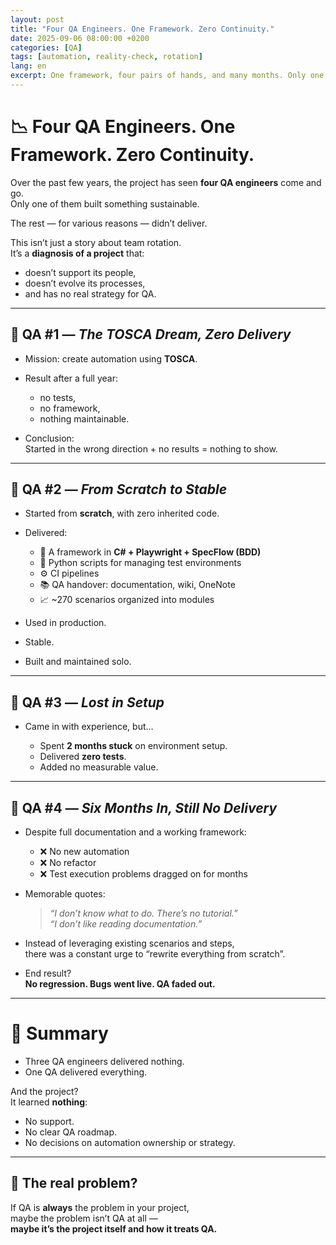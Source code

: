 ```yaml
---
layout: post
title: "Four QA Engineers. One Framework. Zero Continuity."
date: 2025-09-06 08:00:00 +0200
categories: [QA]
tags: [automation, reality-check, rotation]
lang: en
excerpt: One framework, four pairs of hands, and many months. Only one person delivered. This isn’t just about rotation — it’s about a project that doesn’t support QA at all.
---
```


# 📉 Four QA Engineers. One Framework. Zero Continuity.

Over the past few years, the project has seen **four QA engineers** come and go.  
Only one of them built something sustainable.  

The rest — for various reasons — didn’t deliver.  

This isn’t just a story about team rotation.  
It’s a **diagnosis of a project** that:

- doesn’t support its people,  
- doesn’t evolve its processes,  
- and has no real strategy for QA.

---

## 📌 QA #1 — *The TOSCA Dream, Zero Delivery*

- Mission: create automation using **TOSCA**.  
- Result after a full year:

  - no tests,  
  - no framework,  
  - nothing maintainable.  

- Conclusion:  
  Started in the wrong direction + no results = nothing to show.

---

## 📌 QA #2 — *From Scratch to Stable*

- Started from **scratch**, with zero inherited code.
- Delivered:

  - 🔧 A framework in **C# + Playwright + SpecFlow (BDD)**  
  - 🐍 Python scripts for managing test environments  
  - ⚙️ CI pipelines  
  - 📚 QA handover: documentation, wiki, OneNote  
  - 📈 ~270 scenarios organized into modules  

- Used in production.  
- Stable.  
- Built and maintained solo.

---

## 📌 QA #3 — *Lost in Setup*

- Came in with experience, but…

  - Spent **2 months stuck** on environment setup.  
  - Delivered **zero tests**.  
  - Added no measurable value.

---

## 📌 QA #4 — *Six Months In, Still No Delivery*

- Despite full documentation and a working framework:

  - ❌ No new automation  
  - ❌ No refactor  
  - ❌ Test execution problems dragged on for months  

- Memorable quotes:

  > *“I don’t know what to do. There’s no tutorial.”*  
  > *“I don’t like reading documentation.”*

- Instead of leveraging existing scenarios and steps,  
  there was a constant urge to “rewrite everything from scratch”.

- End result?  
  **No regression. Bugs went live. QA faded out.**

---

# 🎯 Summary

- Three QA engineers delivered nothing.  
- One QA delivered everything.  

And the project?  
It learned **nothing**:

- No support.  
- No clear QA roadmap.  
- No decisions on automation ownership or strategy.

---

## 🧠 The real problem?

If QA is **always** the problem in your project,  
maybe the problem isn’t QA at all —  
**maybe it’s the project itself and how it treats QA.**